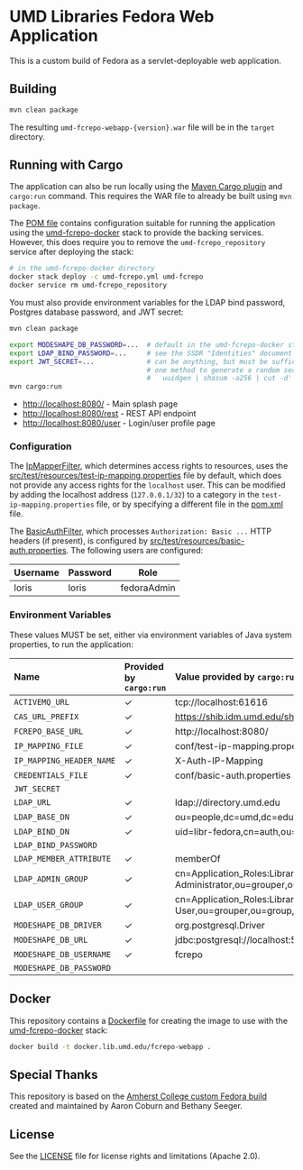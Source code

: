 # UMD Libraries Fedora Web Application

This is a custom build of Fedora as a servlet-deployable web application.

## Building

```bash
mvn clean package
```

The resulting `umd-fcrepo-webapp-{version}.war` file will be in the `target` directory.

## Running with Cargo

The application can also be run locally using the [Maven Cargo plugin] and
`cargo:run` command. This requires the WAR file to already be built using
`mvn package`.

The [POM file](pom.xml) contains configuration suitable for running the
application using the [umd-fcrepo-docker] stack to provide the backing
services. However, this does require you to remove the `umd-fcrepo_repository`
service after deploying the stack:

```bash
# in the umd-fcrepo-docker directory
docker stack deploy -c umd-fcrepo.yml umd-fcrepo
docker service rm umd-fcrepo_repository
``` 

You must also provide environment variables for the LDAP bind password, Postgres
database password, and JWT secret:

```bash
mvn clean package

export MODESHAPE_DB_PASSWORD=...  # default in the umd-fcrepo-docker stack is "fcrepo"
export LDAP_BIND_PASSWORD=...     # see the SSDR "Identities" document for this
export JWT_SECRET=...             # can be anything, but must be sufficiently long
                                  # one method to generate a random secret is:
                                  #   uuidgen | shasum -a256 | cut -d' ' -f1
mvn cargo:run
```

* <http://localhost:8080/> - Main splash page
* <http://localhost:8080/rest> - REST API endpoint
* <http://localhost:8080/user> - Login/user profile page

### Configuration

The [IpMapperFilter], which determines access rights to resources, uses the 
[src/test/resources/test-ip-mapping.properties] file by default, which does not
provide any access rights for the `localhost` user. This can be modified by
adding the localhost address (`127.0.0.1/32`) to a category in the
`test-ip-mapping.properties` file, or by specifying a different file in the
[pom.xml](pom.xml) file.

The [BasicAuthFilter], which processes `Authorization: Basic ...` HTTP headers
(if present), is configured by [src/test/resources/basic-auth.properties]. The
following users are configured:

| Username | Password | Role      |
|----------|----------|-----------|
|loris     |loris     |fedoraAdmin|

### Environment Variables

These values MUST be set, either via environment variables of Java system
properties, to run the application:

| Name | Provided by `cargo:run` | Value provided by `cargo:run` |
|:--------------------------|:---|:---------------|
|`ACTIVEMQ_URL`                |✓|tcp://localhost:61616|
|`CAS_URL_PREFIX`              |✓|https://shib.idm.umd.edu/shibboleth-idp/profile/cas|
|`FCREPO_BASE_URL`             |✓|http://localhost:8080/|
|`IP_MAPPING_FILE`             |✓|conf/test-ip-mapping.properties|
|`IP_MAPPING_HEADER_NAME`      |✓|X-Auth-IP-Mapping|
|`CREDENTIALS_FILE`            |✓|conf/basic-auth.properties|
|`JWT_SECRET`                  | ||
|`LDAP_URL`                    |✓|ldap://directory.umd.edu|
|`LDAP_BASE_DN`                |✓|ou=people,dc=umd,dc=edu|
|`LDAP_BIND_DN`                |✓|uid=libr-fedora,cn=auth,ou=ldap,dc=umd,dc=edu|
|`LDAP_BIND_PASSWORD`          | ||
|`LDAP_MEMBER_ATTRIBUTE`       |✓|memberOf|
|`LDAP_ADMIN_GROUP`            |✓|cn=Application_Roles:Libraries:FCREPO:FCREPO-Administrator,ou=grouper,ou=group,dc=umd,dc=edu|
|`LDAP_USER_GROUP`             |✓|cn=Application_Roles:Libraries:FCREPO:FCREPO-User,ou=grouper,ou=group,dc=umd,dc=edu|
|`MODESHAPE_DB_DRIVER`         |✓|org.postgresql.Driver|
|`MODESHAPE_DB_URL`            |✓|jdbc:postgresql://localhost:5432/fcrepo_modeshape5|
|`MODESHAPE_DB_USERNAME`       |✓|fcrepo|
|`MODESHAPE_DB_PASSWORD`       | ||

## Docker

This repository contains a [Dockerfile](Dockerfile) for creating the image to
use with the [umd-fcrepo-docker] stack:

```bash
docker build -t docker.lib.umd.edu/fcrepo-webapp .
```

## Special Thanks

This repository is based on the [Amherst College custom Fedora build](https://gitlab.amherst.edu/acdc/amherst-fedora-webapp) created and maintained by Aaron Coburn and Bethany Seeger.


## License

See the [LICENSE](LICENSE.md) file for license rights and limitations (Apache 2.0).

[Maven Cargo plugin]: https://codehaus-cargo.github.io/cargo/Maven2+plugin.html
[umd-fcrepo-docker]: https://github.com/umd-lib/umd-fcrepo-docker
[IpMapperFilter]: src/main/java/edu/umd/lib/fcrepo/IpMapperFilter.java
[src/test/resources/test-ip-mapping.properties]: src/test/resources/test-ip-mapping.properties
[BasicAuthFilter]: src/main/java/edu/umd/lib/fcrepo/BasicAuthFilter.java
[src/test/resources/basic-auth.properties]: src/test/resources/basic-auth.properties
